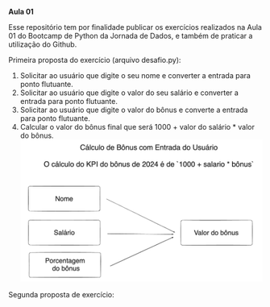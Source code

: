 **Aula 01**
   
Esse repositório tem por finalidade publicar os exercícios realizados na Aula 01 do Bootcamp de Python da Jornada de Dados, e também de praticar a utilização do Github.

Primeira proposta do exercício (arquivo desafio.py):

1. Solicitar ao usuário que digite o seu nome e converter a entrada para ponto flutuante.
2. Solicitar ao usuário que digite o valor do seu salário e converter a entrada para ponto flutuante.
3. Solicitar ao usuário que digite o valor do bônus e converte a entrada para ponto flutuante.
4. Calcular o valor do bônus final que será 1000 + valor do salário * valor do bônus.
 ![ texto](kpi.png)

Segunda proposta de exercício:

